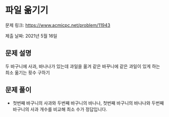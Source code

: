 # 파일 옮기기
문제 링크: https://www.acmicpc.net/problem/11943

제출 날짜: 2021년 5월 16일

## 문제 설명
두 바구니에 사과, 바나나가 있는데 과일을 옮겨 같은 바꾸니에 같은 과일이 있게 하는 최소 옮기는 횟수 구하기

## 문제 풀이
+ 첫번째 바구니의 사과와 두번째 바구니의 바나나, 첫번째 바구니의 바나나와 두번째 바구니의 사과 개수를 비교해 최소 수가 정답입니다.
